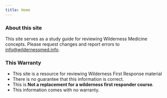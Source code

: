 ```yaml
---
title: Home
---
```


### About this site

This site serves as a study guide for reviewing Wilderness Medicine concepts. Please request changes and report errors to
info@wildernessmed.info.

### This Warranty

- This site is a resource for reviewing Wilderness First Response material
- There is no guarantee that this information is correct.
- This is **Not a replacement for a wilderness first responder course**.
- This information comes with no warranty.
